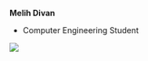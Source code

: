  **Melih Divan**
  - Computer Engineering Student

[![](https://github-readme-stats.vercel.app/api?username=melihdvn&count_private=true&hide=contribs,stars)](https://github.com/melihdvn)


